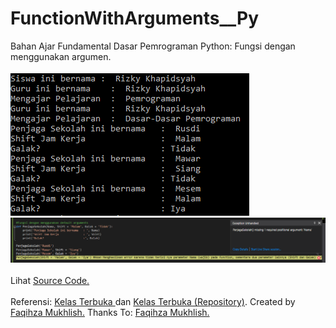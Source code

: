 # FunctionWithArguments__Py
Bahan Ajar Fundamental Dasar Pemrograman Python: Fungsi dengan menggunakan argumen.<br><br>
<img src="https://github.com/RizkyKhapidsyah/FunctionWithArguments__Py/blob/master/results/001.PNG" target="_blank"><br>
<img src="https://github.com/RizkyKhapidsyah/FunctionWithArguments__Py/blob/master/results/002.PNG" target="_blank"><br><br>
Lihat <a href="https://github.com/RizkyKhapidsyah/FunctionWithArguments__Py/blob/master/FunctionWithArguments__Py.py">Source Code.</a><br><br> Referensi: <a href="https://www.youtube.com/user/faqihzamukhlish"> Kelas Terbuka </a> dan <a href="https://github.com/kelasterbuka"> Kelas Terbuka (Repository)</a>. Created by <a href="https://github.com/faqihza">Faqihza Mukhlish.</a> Thanks To: <a href="https://www.youtube.com/channel/UCRGHjysoCemh4y7tCJQs30w/about">Faqihza Mukhlish.</a>
